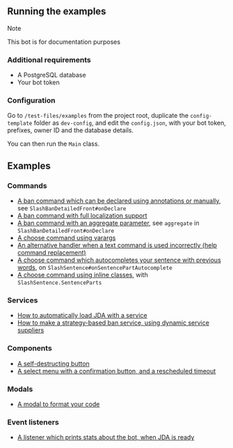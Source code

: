## Running the examples

> [!NOTE]
> This bot is for documentation purposes

### Additional requirements

* A PostgreSQL database
* Your bot token

### Configuration
Go to `/test-files/examples` from the project root, duplicate the `config-template` folder as `dev-config`,
and edit the `config.json`, with your bot token, prefixes, owner ID and the database details.

You can then run the `Main` class.

## Examples

### Commands
* [A ban command which can be declared using annotations or manually](kotlin/io/github/freya022/bot/commands/slash/SlashBan.kt), see `SlashBanDetailedFront#onDeclare`
* [A ban command with full localization support](kotlin/io/github/freya022/bot/commands/slash/SlashBan.kt)
* [A ban command with an aggregate parameter](kotlin/io/github/freya022/bot/commands/slash/SlashBan.kt), see `aggregate` in `SlashBanDetailedFront#onDeclare`
* [A choose command using varargs](kotlin/io/github/freya022/bot/commands/slash/SlashChoose.kt)
* [An alternative handler when a text command is used incorrectly (help command replacement)](kotlin/io/github/freya022/bot/commands/text/HelpCommand.kt)
* [A choose command which autocompletes your sentence with previous words](kotlin/io/github/freya022/bot/commands/slash/SlashSentence.kt), on `SlashSentence#onSentencePartAutocomplete`
* [A choose command using inline classes](kotlin/io/github/freya022/bot/commands/slash/SlashSentence.kt), with `SlashSentence.SentenceParts`
 
### Services
* [How to automatically load JDA with a service](kotlin/io/github/freya022/bot/Bot.kt)
* [How to make a strategy-based ban service, using dynamic service suppliers](kotlin/io/github/freya022/bot/commands/ban/BanService.kt)

### Components
* [A self-destructing button](kotlin/io/github/freya022/bot/commands/slash/SlashButton.kt)
* [A select menu with a confirmation button, and a rescheduled timeout](kotlin/io/github/freya022/bot/commands/slash/SlashDelayedSelectMenu.kt)

### Modals
* [A modal to format your code](kotlin/io/github/freya022/bot/commands/slash/SlashModal.kt)

### Event listeners
* [A listener which prints stats about the bot, when JDA is ready](kotlin/io/github/freya022/bot/ReadyListener.kt)
